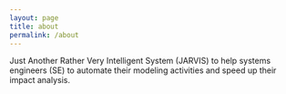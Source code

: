 ```yaml
---
layout: page
title: about
permalink: /about
---
```

Just Another Rather Very Intelligent System (JARVIS) to help systems engineers (SE) to automate their modeling activities and speed up their impact analysis.
